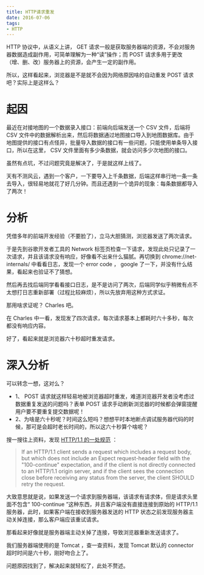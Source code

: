 ```yaml
---
title: HTTP请求重发
date: 2016-07-06
tags:
- HTTP
---
```


HTTP 协议中，从语义上讲， GET 请求一般是获取服务器端的资源，不会对服务器数据造成副作用，可简单理解为一种“读”操作；而 POST 请求多用于更改（增、删、改）服务器上的资源，会产生一定的副作用。

所以，这样看起来，浏览器是不是就不会因为网络原因啥的自动重发 POST 请求吧？实际上是这样么？
<!-- more -->

# 起因

最近在对接地图的一个数据录入接口：前端向后端发送一个 CSV 文件，后端将 CSV 文件中的数据解析出来，然后将数据通过地图接口导入到地图数据库。由于地图提供的接口有点怪异，批量导入数据的接口有一些问题，只能使用单条导入接口，所以在这里， CSV 文件里面有多少条数据，就会访问多少次地图的接口。

虽然有点坑，不过问题究竟是解决了，于是就这样上线了。

天有不测风云，遇到一个客户，一下要导入上千条数据，后端这样串行地一条一条去导入，很轻易地就花了好几分钟。而且还遇到一个诡异的现象：每条数据都导入了两次！

# 分析

凭借多年的前端开发经验（不要脸了），立马大胆猜测，浏览器发送了两次请求。

于是先到谷歌开发者工具的 Network 标签页检查一下请求，发现此处只记录了一次请求，并且该请求没有响应，好像看不出来什么猫腻。再切换到 chrome://net-internals/ 中看看日志，发现一个 error code ， google 了一下，并没有什么结果，看起来也验证不了猜想。

然后再去找后端同学看看接口日志，是不是访问了两次，后端同学似乎稍微有点不太想打日志重新部署（过程比较麻烦），所以先放弃用这种方式求证。

那用啥求证呢？ Charles 吧。

在 Charles 中一看，发现发了四次请求，每次请求基本上都耗时六十多秒，每次都没有响应内容。

好了，看起来就是浏览器六十秒超时重发请求。

# 深入分析

可以转念一想，这对么？

- 1、 POST 请求就这样轻易地被浏览器超时重发，难道浏览器开发者没考虑过数据重复发送的问题吗？表单 POST 请求手动刷新浏览器的时候都会弹窗提醒用户要不要重复提交数据呢！
- 2、为啥是六十秒呢？时间这么短吗？想想平时本地断点调试服务器代码的时候，那可是会超时老长时间的，所以这六十秒算个啥呢？

搜一搜往上资料，发现 [HTTP/1.1 的一处规范](https://www.w3.org/Protocols/rfc2616/rfc2616-sec8.html#sec8.2.4) ：

> If an HTTP/1.1 client sends a request which includes a request body, but which does not include an Expect request-header field with the "100-continue" expectation, and if the client is not directly connected to an HTTP/1.1 origin server, and if the client sees the connection close before receiving any status from the server, the client SHOULD retry the request.

大致意思就是说，如果发送一个请求到服务器端，该请求有请求体，但是请求头里面不包含“ 100-continue ”这种东西，并且客户端没有直接连接到原始的 HTTP/1.1 服务器，此时，如果客户端在接收到服务器发送的 HTTP 状态之前发现服务器主动关掉连接，那么客户端应该重试请求。

那看起来好像就是服务器端主动关掉了连接，导致浏览器重新发送请求了。

我们服务器端使用的是 Tomcat ，查一查资料，发现 Tomcat 默认的 connector 超时时间是六十秒，刚好吻合上了。

问题原因找到了，解决起来就轻松了，此处不赘述。
